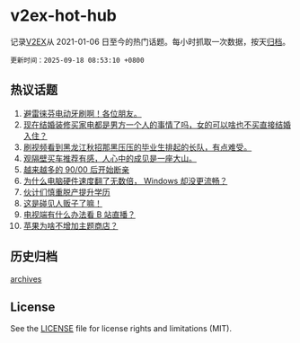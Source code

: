# v2ex-hot-hub

 记录[V2EX](https://www.v2ex.com/)从 2021-01-06 日至今的热门话题。每小时抓取一次数据，按天[归档](archives)。

`更新时间：2025-09-18 08:53:10 +0800`

## 热议话题

1. [避雷徕芬电动牙刷啊！各位朋友。](https://www.v2ex.com/t/1159805)
1. [现在结婚装修买家电都是男方一个人的事情了吗，女的可以啥也不买直接结婚入住？](https://www.v2ex.com/t/1159806)
1. [刷视频看到黑龙江秋招那黑压压的毕业生排起的长队，有点难受。](https://www.v2ex.com/t/1159808)
1. [观隔壁买车推荐有感，人心中的成见是一座大山。](https://www.v2ex.com/t/1159866)
1. [越来越多的 90/00 后开始断亲](https://www.v2ex.com/t/1159817)
1. [为什么电脑硬件速度翻了无数倍， Windows 却没更流畅？](https://www.v2ex.com/t/1159930)
1. [伙计们慎重脱产提升学历](https://www.v2ex.com/t/1159825)
1. [这是碰见人贩子了嘛！](https://www.v2ex.com/t/1159836)
1. [电视端有什么办法看 B 站直播？](https://www.v2ex.com/t/1159799)
1. [苹果为啥不增加主题商店？](https://www.v2ex.com/t/1159811)

## 历史归档

[archives](archives)

## License

See the [LICENSE](LICENSE) file for license rights and limitations (MIT).
